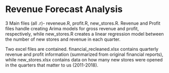 # Revenue Forecast Analysis

3 Main files (all .r)- reveneue.R, profit.R, new_stores.R. Revenue and Profit files handle creating Arima models for gross revenue and profit, respectively, while new_stores.R creates a linear regression model between the number of new stores and revenue in each quarter.

Two excel files are contained. financial_recleaned.xlsx contains quarterly revenue and profit information (summarized from original financial reports), while new_stores.xlsx contains data on how many new stores were opened in the quarters that matter to us (2011-2018). 



